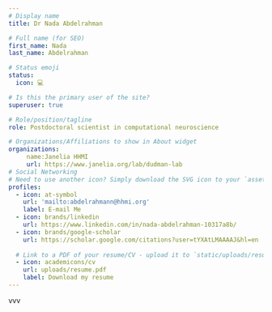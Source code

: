 ```yaml
---
# Display name
title: Dr Nada Abdelrahman

# Full name (for SEO)
first_name: Nada
last_name: Abdelrahman

# Status emoji
status:
  icon: 💻

# Is this the primary user of the site?
superuser: true

# Role/position/tagline
role: Postdoctoral scientist in computational neuroscience

# Organizations/Affiliations to show in About widget
organizations:
     name:Janelia HHMI
     url: https://www.janelia.org/lab/dudman-lab
# Social Networking
# Need to use another icon? Simply download the SVG icon to your `assets/media/icons/` folder.
profiles:
  - icon: at-symbol
    url: 'mailto:abdelrahmann@hhmi.org'
    label: E-mail Me
  - icon: brands/linkedin
    url: https://www.linkedin.com/in/nada-abdelrahman-10317a8b/
  - icon: brands/google-scholar
    url: https://scholar.google.com/citations?user=tYXAtLMAAAAJ&hl=en
    
  # Link to a PDF of your resume/CV - upload it to `static/uploads/resume.pdf`
  - icon: academicons/cv
    url: uploads/resume.pdf
    label: Download my resume
---
```

vvv

